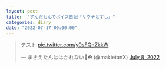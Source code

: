 ```yaml
---
layout: post
title:  "ずんだもんでボイス日記「サウナとすし」"
categories: diary
date: "2022-07-17 00:00:00"
---
```


<blockquote class="twitter-tweet tw-align-center"><p lang="ja" dir="ltr">テスト <a href="https://t.co/y0sFQnZkkW">pic.twitter.com/y0sFQnZkkW</a></p>&mdash; まきえたんははかれない🥦☘️ (@makietanX) <a href="https://twitter.com/makietanX/status/1545447927635533824?ref_src=twsrc%5Etfw">July 8, 2022</a></blockquote> <script async src="https://platform.twitter.com/widgets.js" charset="utf-8"></script>
